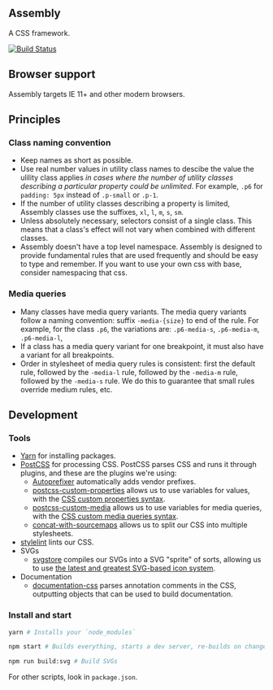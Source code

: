 Assembly
---

A CSS framework.

[![Build Status](https://travis-ci.com/mapbox/assembly.svg?token=FB2dZNVWaGo68KZnwz9M&branch=mb-pages)](https://travis-ci.com/mapbox/assembly)

Browser support
---

Assembly targets IE 11+ and other modern browsers.

## Principles

### Class naming convention

- Keep names as short as possible.
- Use real number values in utility class names to descibe the value the ulility class applies _in cases where the number of utility classes describing a particular property could be unlimited_. For example, `.p6` for `padding: 5px` instead of `.p-small` or `.p-1`.
- If the number of utility classes describing a property is limited, Assembly classes use the suffixes, `xl`, `l`, `m`, `s`, `sm`.
- Unless absolutely necessary, selectors consist of a single class. This means that a class's effect will not vary when combined with different classes.
- Assembly doesn't have a top level namespace. Assembly is designed to provide fundamental rules that are used frequently and should be easy to type and remember. If you want to use your own css with base, consider namespacing that css.

### Media queries

- Many classes have media query variants. The media query variants follow a naming convention: suffix `-media-{size}` to end of the rule. For example, for the class `.p6`, the variations are: `.p6-media-s`, `.p6-media-m`, `.p6-media-l`,
- If a class has a media query variant for one breakpoint, it must also have a variant for all breakpoints.
- Order in stylesheet of media query rules is consistent: first the default rule, followed by the `-media-l` rule, followed by the `-media-m` rule, followed by the `-media-s` rule. We do this to guarantee that small rules override medium rules, etc.

## Development

### Tools

- [Yarn](https://yarnpkg.com/) for installing packages.
- [PostCSS](http://postcss.org/) for processing CSS. PostCSS parses CSS and runs it through plugins, and these are the plugins we're using:
  - [Autoprefixer](https://autoprefixer.github.io/) automatically adds vendor prefixes.
  - [postcss-custom-properties](https://github.com/postcss/postcss-custom-properties) allows us to use variables for values, with the [CSS custom properties syntax](https://developer.mozilla.org/en-US/docs/Web/CSS/--*).
  - [postcss-custom-media](https://github.com/postcss/postcss-custom-media) allows us to use variables for media queries, with the [CSS custom media queries syntax](https://www.w3.org/TR/2016/WD-mediaqueries-4-20160126/#custom-mq).
  - [concat-with-sourcemaps](https://github.com/floridoo/concat-with-sourcemaps) allows us to split our CSS into multiple stylesheets.
- [stylelint](http://stylelint.io/) lints our CSS.
- SVGs
  - [svgstore](https://github.com/svgstore/svgstore) compiles our SVGs into a SVG "sprite" of sorts, allowing us to use [the latest and greatest SVG-based icon system](https://css-tricks.com/svg-sprites-use-better-icon-fonts/).
- Documentation
  - [documentation-css](https://github.com/documentationjs/documentation-css) parses annotation comments in the CSS, outputting objects that can be used to build documentation.

### Install and start

```bash
yarn # Installs your `node_modules`

npm start # Builds everything, starts a dev server, re-builds on changes

npm run build:svg # Build SVGs
```

For other scripts, look in `package.json`.
